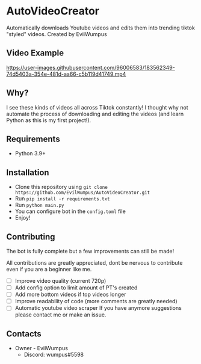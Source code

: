 # AutoVideoCreator
Automatically downloads Youtube videos and edits them into trending tiktok "styled" videos.
Created by EvilWumpus

## Video Example
https://user-images.githubusercontent.com/96006583/183562349-74d5403a-354e-481d-aa66-c5b119d41749.mp4

## Why?
I see these kinds of videos all across Tiktok constantly! I thought why not automate the process of downloading and editing the videos (and learn Python as this is my first project!).

## Requirements
- Python 3.9+

## Installation
- Clone this repository using `git clone https://github.com/EvilWumpus/AutoVideoCreator.git`
- Run `pip install -r requirements.txt`
- Run `python main.py`
- You can configure bot in the `config.toml` file
- Enjoy!

## Contributing
The bot is fully complete but a few improvements can still be made!

All contributions are greatly appreciated, dont be nervous to contribute even if you are a beginner like me.
- [ ] Improve video quality (current 720p)
- [ ] Add config option to limit amount of PT's created
- [ ] Add more bottom videos if top videos longer
- [ ] Improve readability of code (more comments are greatly needed)
- [ ] Automatic youtube video scraper
If you have anymore suggestions please contact me or make an issue.

## Contacts
- Owner - EvilWumpus
  - Discord: wumpus#5598
